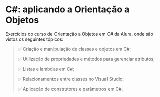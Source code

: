 # C#: aplicando a Orientação a Objetos

Exercícios do curso de Orientação a Objetos em C# da Alura, onde são vistos os  seguintes tópicos:

> :white_check_mark: Criação e manipulação de classes e objetos em C#;
> 
>:white_check_mark: Utilização de propriedades e métodos para gerenciar atributos;
>
>:white_check_mark: Listas e lambdas em C#;
>
>:white_check_mark: Relacionamentos entre classes no Visual Studio;
>
>:white_check_mark: Aplicação de construtores e parâmetros em C#.

